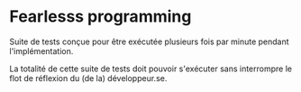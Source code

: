 # Fearlesss programming
Suite de tests conçue pour être exécutée plusieurs fois par minute pendant l'implémentation.

La totalité de cette suite de tests doit pouvoir s'exécuter sans interrompre le flot de réflexion du (de la) développeur.se.

